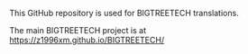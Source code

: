 This GitHub repository is used for BIGTREETECH translations.

The main BIGTREETECH project is at https://z1996xm.github.io/BIGTREETECH/
